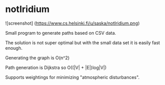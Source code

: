 # notIridium

![screenshot] (https://www.cs.helsinki.fi/u/saska/notIridium.png)

Small program to generate paths based on CSV data.

The solution is not super optimal but with the small data set it is easily fast enough.

Generating the graph is O(n^2)

Path generation is Dijkstra so O((|V| + |E|)log|V|)

Supports weightings for minimizing "atmospheric disturbances".
